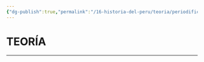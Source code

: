 ```yaml
---
{"dg-publish":true,"permalink":"/16-historia-del-peru/teoria/periodificacion-de-la-historia-republicana-del-peru/","tags":["Historia","Teoría"]}
---
```


# TEORÍA
---
